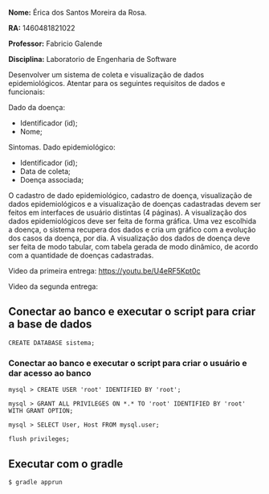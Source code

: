 **Nome:** Érica dos Santos Moreira da Rosa.

**RA:** 1460481821022

**Professor:** Fabricio Galende

**Disciplina:** Laboratorio de Engenharia de Software
 
Desenvolver um sistema de coleta e visualização de dados epidemiológicos. 
Atentar para os seguintes requisitos de dados e funcionais: 

Dado da doença: 

 - Identificador (id);
 -  Nome;

Sintomas. Dado epidemiológico: 

 - Identificador (id);   
 - Data de coleta;  
 - Doença associada;

 O cadastro de dado epidemiológico, cadastro de doença, visualização de dados epidemiológicos e a visualização de doenças cadastradas devem ser feitos em interfaces de usuário distintas (4 páginas). A visualização dos dados epidemiológicos deve ser feita de forma gráfica. Uma vez escolhida a doença, o sistema recupera dos dados e cria um gráfico com a evolução dos casos da doença, por dia. A visualização dos dados de doença deve ser feita de modo tabular, com tabela gerada de modo dinâmico, de acordo com a quantidade de doenças cadastradas.
  
Video da primeira entrega: https://youtu.be/U4eRF5Kpt0c

Video da segunda entrega:

## Conectar ao banco e executar o script para criar a base de dados
```
CREATE DATABASE sistema;
```
### Conectar ao banco e executar o script para criar o usuário e dar acesso ao banco

```
mysql > CREATE USER 'root' IDENTIFIED BY 'root';
```
```
mysql > GRANT ALL PRIVILEGES ON *.* TO 'root' IDENTIFIED BY 'root' WITH GRANT OPTION;
```
```
mysql > SELECT User, Host FROM mysql.user;
```
```
flush privileges;
```

## Executar com o gradle

```
$ gradle apprun
```